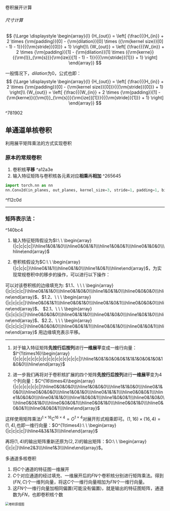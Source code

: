  卷积展开计算

###### 尺寸计算
$$
{\Large \displaystyle \begin{array}{l}
{H_{out}} = \left[ {\frac{{{H_{in}} + 2 \times {\rm{padding}}[0] - {\rm{dilation}}[0] \times ({\rm{kernel size}}[0] - 1) - 1}}{{{\rm{stride}}[0]}} + 1} \right]\\
{W_{out}} = \left[ {\frac{{{W_{in}} + 2 \times {\rm{padding}}[1] - {\rm{dilation}}[1] \times ({\rm{kerne}}{{\rm{l}}_{\rm{s}}}{\rm{ize}}[1] - 1) - 1}}{{{\rm{stride}}[1]}} + 1} \right]
\end{array}}
$$

一般情况下，$dilation$为0，公式也即：
$$
{\Large \displaystyle \begin{array}{l}
{H_{out}} = \left[ {\frac{{{H_{in}} + 2 \times {\rm{padding}}[0] - {\rm{kernel size}}[0]}}{{{\rm{stride}}[0]}} + 1} \right]\\
{W_{out}} = \left[ {\frac{{{W_{in}} + 2 \times {\rm{padding}}[1] - {\rm{kerne}}{{\rm{l}}_{\rm{s}}}{\rm{ize}}[1]}}{{{\rm{stride}}[1]}} + 1} \right]
\end{array}}
$$

^781902


## 单通道单核卷积

利用展平矩阵乘法的方式实现卷积

### 原本的常规卷积
1. 卷积核**平移** ^a12a3e
2. 输入特征矩阵与卷积核各元素对应**相乘**再**相加** ^265645
```python
import torch.nn as nn
nn.Conv2d(in_planes, out_planes, kernel_size=3, stride=1, padding=1, bias=False)
```

^f12c0d


___
### 矩阵表示法：

^140bc4

1. 输入特征矩阵假设为$I:\ \ \begin{array}{|c|c|c|c|}\hline1&0&1&0\\\hline0&0&1&1\\\hline1&0&0&1\\\hline0&1&0&0\\\hline\end{array}$

2. 卷积核假设为$C:\ \ \begin{array}{|c|c|c|}\hline0&1&1\\\hline0&1&0\\\hline1&0&1\\\hline\end{array}$，为实现常规卷积中的移步的操作，可以进行以下操作：

可以对该卷积核的边缘填充为: $1.1、\ \ \ \begin{array}{|c|c|c|c|}\hline0&1&1&0\\\hline0&1&0&0\\\hline1&0&1&0\\\hline0&0&0&0\\\hline\end{array}$、$1.2、\ \ \ \begin{array}{|c|c|c|c|}\hline0&0&1&1\\\hline0&0&1&0\\\hline0&1&0&1\\\hline0&0&0&0\\\hline\end{array}$、
                        $2.1、\ \ \ \begin{array}{|c|c|c|c|}\hline0&0&0&0\\\hline0&1&1&0\\\hline0&1&0&0\\\hline1&0&1&0\\\hline\end{array}$、$2.2、\ \ \ \begin{array}{|c|c|c|c|}\hline0&0&0&0\\\hline0&0&1&1\\\hline0&0&1&0\\\hline0&1&0&1\\\hline\end{array}$
用边缘填充表示平移。

---



1. 对于输入特征矩阵**先按行后按列**进行**一维展平**变成一维行向量：$I^{1\times16}\begin{array}{|c|c|c|c|c|c|c|c|c|c|c|c|c|c|c|c|}\hline1&0&1&0&0&0&1&1&1&0&0&1&0&1&0&0\\\hline\end{array}$

2. 进一步我们再将对于卷积核扩展的四个矩阵**先按行后按列**进行**一维展平**变为4个列向量：$C^{16\times4}\begin{array}{|c|c|c|c|c|c|}\hline0&0&0&0\\\hline1&0&0&0\\\hline1&1&0&0\\\hline0&1&0&0\\\hline0&0&0&0\\\hline1&0&1&0\\\hline0&1&1&1\\\hline0&0&0&1\\\hline1&0&0&0\\\hline0&1&1&0\\\hline1&0&0&1\\\hline1&0&0&1\\\hline0&1&0&0\\\hline0&0&1&0\\\hline0&0&0&1\\\hline0&0&1&0\\\hline0&0&1&0\\\hline0&0&0&1\\\hline0&0&0&1\\\hline\end{array}$

这样使用矩阵乘法$I^{1\times16}C^{16\times4}=O^{1\times4}$对展开形式相乘即可。$(1,16)×(16,4)=(1,4)$,也即一维行向量：$O^{1\times4}:\ \ \begin{array}{|c|c|c|c|}\hline4&3&1&3\\\hline\end{array}$

再将$(1,4)$的输出矩阵重新还原为$(2,2)$的输出矩阵：$O:\ \ \begin{array}{|c|c|}\hline2&3\\\hline1&3\\\hline\end{array}$。



多通道多核卷积

1. 将$C$个通道的特征图一维展开
2. $C$个对应通道的经过填充、一维展开后的$FN$个卷积核分别进行矩阵乘法。得到$(FN,C)$个一维列向量，将这$C$个一维行向量相加为$FN$个一维行向量。
3. 这$FN$个一维行向量加相同偏置(可能没有偏置)，就是输出的特征图矩阵，通道数为$FN$，也即卷积核个数

<img src="../assets/卷积原理图-1729410767684-4.png" alt="卷积原理图" style="zoom:70%; display: block; margin: 0 auto;" />
